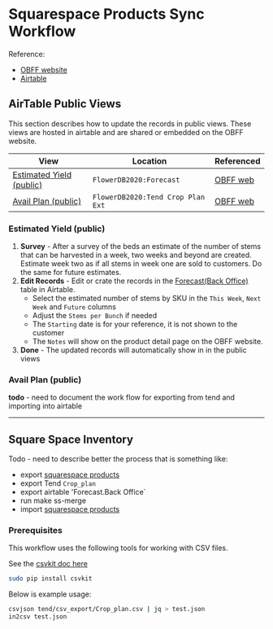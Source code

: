 # Squarespace Products Sync Workflow


Reference:

* [OBFF website](https://ohiobarnflowerfarm.com/)
* [Airtable](https://airtable.com/)

## AirTable Public Views

This section describes how to update the records in public views. These views are hosted in airtable and are shared or embedded on the OBFF website.

| View                                                             | Location                             | Referenced
|------------------------------------------------------------------|--------------------------------------|------------
[Estimated Yield (public)](https://airtable.com/shr68zqWOk0BYXgMj) | `FlowerDB2020:Forecast`              | [OBFF web](https://ohiobarnflowerfarm.com/forecast#estimated-yield)
[Avail Plan (public)](https://airtable.com/shrbTArfM48DQykzV)      | `FlowerDB2020:Tend Crop Plan Ext`    | [OBFF web](https://ohiobarnflowerfarm.com/forecast#availability-at-a-glance)

### Estimated Yield (public)

1. **Survey** - After a survey of the beds an estimate of the number of stems that can be harvested in a week, two weeks and beyond are created. Estimate week two as if all stems in week one are sold to customers. Do the same for future estimates.  
1. **Edit Records**  - Edit or crate the records in the [Forecast(Back Office)](https://airtable.com/tblUwgrBBwsPngBVO/viwC45pNTVuBV6yOk?blocks=hide) table in Airtable. 
    * Select the estimated number of stems by SKU in the `This Week`, `Next Week` and `Future` columns
    * Adjust the `Stems per Bunch` if needed
    * The `Starting` date is for your reference, it is not shown to the customer
    * The `Notes` will show on the product detail page on the OBFF website.  
1. **Done** - The updated records will automatically show in in  the public views

### Avail Plan (public)

**todo** - need to document the work flow for exporting from tend and importing into airtable

---

## Square Space Inventory

Todo - need to describe better the process that is something like:

* export [squarespace products](https://ohiobarnflowerfarm.squarespace.com/config/commerce/inventory) 
* export Tend `Crop_plan`
* export airtable 'Forecast.Back Office`
* run make ss-merge
* import  [squarespace products](https://ohiobarnflowerfarm.squarespace.com/config/commerce/inventory) 


### Prerequisites

This workflow uses the following tools for working with CSV files.

See the [csvkit doc here](https://csvkit.readthedocs.io/en/latest/)

```bash
sudo pip install csvkit
```

Below is example usage:

```bash
csvjson tend/csv_export/Crop_plan.csv | jq > test.json
in2csv test.json 
```
